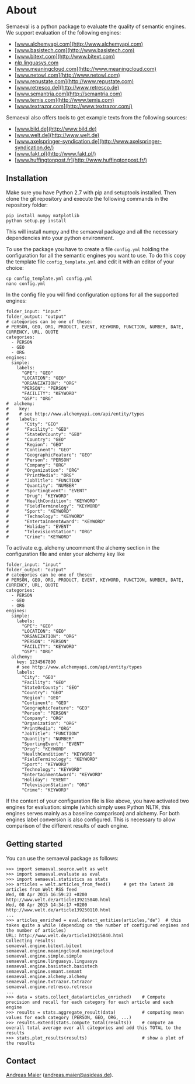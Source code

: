 About
=====

Semaeval is a python package to evaluate the quality of semantic engines. We support evaluation of the following engines:

- [www.alchemyapi.com](http://www.alchemyapi.com)
- [www.basistech.com](http://www.basistech.com)
- [www.bitext.com](http://www.bitext.com)
- [nlp.linguasys.com](http://nlp.linguasys.com)
- [www.meaningcloud.com](http://www.meaningcloud.com)
- [www.netowl.com](http://www.netowl.com)
- [www.repustate.com](http://www.repustate.com)
- [www.retresco.de](http://www.retresco.de)
- [www.semantria.com](http://semantria.com)
- [www.temis.com](http://www.temis.com)
- [www.textrazor.com](http://www.textrazor.com/)

Semaeval also offers tools to get example texts from the following sources:

- [www.bild.de](http://www.bild.de)
- [www.welt.de](http://www.welt.de)
- [www.axelspringer-syndication.de](http://www.axelspringer-syndication.de/)
- [www.fakt.pl](http://www.fakt.pl/)
- [www.huffingtonpost.fr](http://www.huffingtonpost.fr/)

Installation
------------

Make sure you have Python 2.7 with pip and setuptools installed. Then clone the git repository and execute
the following commands in the repository folder:

    pip install numpy matplotlib
    python setup.py install

This will install numpy and the semaeval package and all the necessary dependencies into your python environment.

To use the package you have to create a file `config.yml` holding the configuration for all the semantic engines
you want to use. To do this copy the template file `config_template.yml` and edit it with an editor of your choice:

    cp config_template.yml config.yml
    nano config.yml

In the config file you will find configuration options for all the supported engines:

    folder_input: "input"
    folder_output: "output"
    # categories can be one of these:
    # PERSON, GEO, ORG, PRODUCT, EVENT, KEYWORD, FUNCTION, NUMBER, DATE, CURRENCY, URL, QUOTE
    categories:
      - PERSON
      - GEO
      - ORG
    engines:
      simple:
        labels:
          "GPE": "GEO"
          "LOCATION": "GEO"
          "ORGANIZATION": "ORG"
          "PERSON": "PERSON"
          "FACILITY": "KEYWORD"
          "GSP": "ORG"
    #  alchemy:
    #    key:
    #    # see http://www.alchemyapi.com/api/entity/types
    #    labels:
    #      "City": "GEO"
    #      "Facility": "GEO"
    #      "StateOrCounty": "GEO"
    #      "Country": "GEO"
    #      "Region": "GEO"
    #      "Continent": "GEO"
    #      "GeographicFeature": "GEO"
    #      "Person": "PERSON"
    #      "Company": "ORG"
    #      "Organization": "ORG"
    #      "PrintMedia": "ORG"
    #      "JobTitle": "FUNCTION"
    #      "Quantity": "NUMBER"
    #      "SportingEvent": "EVENT"
    #      "Drug": "KEYWORD"
    #      "HealthCondition": "KEYWORD"
    #      "FieldTerminology": "KEYWORD"
    #      "Sport": "KEYWORD"
    #      "Technology": "KEYWORD"
    #      "EntertainmentAward": "KEYWORD"
    #      "Holiday": "EVENT"
    #      "TelevisionStation": "ORG"
    #      "Crime": "KEYWORD"

To activate e.g. alchemy uncomment the alchemy section in the configuration file and enter your alchemy key like

    folder_input: "input"
    folder_output: "output"
    # categories can be one of these:
    # PERSON, GEO, ORG, PRODUCT, EVENT, KEYWORD, FUNCTION, NUMBER, DATE, CURRENCY, URL, QUOTE
    categories:
      - PERSON
      - GEO
      - ORG
    engines:
      simple:
        labels:
          "GPE": "GEO"
          "LOCATION": "GEO"
          "ORGANIZATION": "ORG"
          "PERSON": "PERSON"
          "FACILITY": "KEYWORD"
          "GSP": "ORG"
      alchemy:
        key: 1234567890
        # see http://www.alchemyapi.com/api/entity/types
        labels:
          "City": "GEO"
          "Facility": "GEO"
          "StateOrCounty": "GEO"
          "Country": "GEO"
          "Region": "GEO"
          "Continent": "GEO"
          "GeographicFeature": "GEO"
          "Person": "PERSON"
          "Company": "ORG"
          "Organization": "ORG"
          "PrintMedia": "ORG"
          "JobTitle": "FUNCTION"
          "Quantity": "NUMBER"
          "SportingEvent": "EVENT"
          "Drug": "KEYWORD"
          "HealthCondition": "KEYWORD"
          "FieldTerminology": "KEYWORD"
          "Sport": "KEYWORD"
          "Technology": "KEYWORD"
          "EntertainmentAward": "KEYWORD"
          "Holiday": "EVENT"
          "TelevisionStation": "ORG"
          "Crime": "KEYWORD"

If the content of your configuration file is like above, you have activated two engines for evaluation:
simple (which simply uses Python NLTK, this engines serves mainly as a baseline comparison) and
alchemy. For both engines label conversion is also configured. This is necessary to allow comparison of
the different results of each engine.

Getting started
---------------

You can use the semaeval package as follows:

    >>> import semaeval.source.welt as welt
    >>> import semaeval.evaluate as eval
    >>> import semaeval.statistics as stats
    >>> articles = welt.articles_from_feed()     # get the latest 20 articles from Welt RSS feed
    Wed, 08 Apr 2015 16:59:23 +0200
    http://www.welt.de/article139215840.html
    Wed, 08 Apr 2015 14:34:17 +0200
    http://www.welt.de/article139250110.html
    ...
    >>> articles_enriched = eval.detect_entities(articles,"de")  # this takes quite a while (depending on the number of configured engines and the number of articles)
    URL: http://www.welt.de/article139215840.html
    Collecting results:
    semaeval.engine.bitext.bitext
    semaeval.engine.meaningcloud.meaningcloud
    semaeval.engine.simple.simple
    semaeval.engine.linguasys.linguasys
    semaeval.engine.basistech.basistech
    semaeval.engine.semant.semant
    semaeval.engine.alchemy.alchemy
    semaeval.engine.txtrazor.txtrazor
    semaeval.engine.retresco.retresco
    ...
    >>> data = stats.collect_data(articles_enriched)    # Compute precision and recall for each category for each article and each engine
    >>> results = stats.aggregate_result(data)          # computing mean values for each category (PERSON, GEO, ORG, ...)
    >>> results.extend(stats.compute_total(results))    # compute an overall total average over all categories and add this TOTAL to the results
    >>> stats.plot_results(results)                     # show a plot of the results

Contact
-------

[Andreas Maier](https://github.com/asmaier) (andreas.maier@asideas.de).




